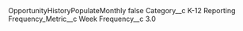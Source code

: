 <?xml version="1.0" encoding="UTF-8"?>
<CustomMetadata xmlns="http://soap.sforce.com/2006/04/metadata" xmlns:xsi="http://www.w3.org/2001/XMLSchema-instance" xmlns:xsd="http://www.w3.org/2001/XMLSchema">
    <label>OpportunityHistoryPopulateMonthly</label>
    <protected>false</protected>
    <values>
        <field>Category__c</field>
        <value xsi:type="xsd:string">K-12 Reporting</value>
    </values>
    <values>
        <field>Frequency_Metric__c</field>
        <value xsi:type="xsd:string">Week</value>
    </values>
    <values>
        <field>Frequency__c</field>
        <value xsi:type="xsd:double">3.0</value>
    </values>
</CustomMetadata>
